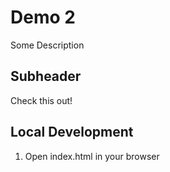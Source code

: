# Demo 2

Some Description

## Subheader

Check this out!

## Local Development

1. Open index.html in your browser